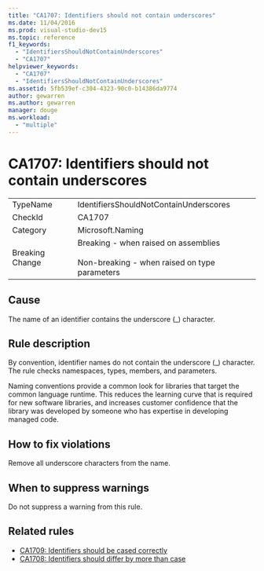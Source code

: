 ```yaml
---
title: "CA1707: Identifiers should not contain underscores"
ms.date: 11/04/2016
ms.prod: visual-studio-dev15
ms.topic: reference
f1_keywords:
  - "IdentifiersShouldNotContainUnderscores"
  - "CA1707"
helpviewer_keywords:
  - "CA1707"
  - "IdentifiersShouldNotContainUnderscores"
ms.assetid: 5fb539ef-c304-4323-90c0-b14386da9774
author: gewarren
ms.author: gewarren
manager: douge
ms.workload:
  - "multiple"
---
```

# CA1707: Identifiers should not contain underscores

|||
|-|-|
|TypeName|IdentifiersShouldNotContainUnderscores|
|CheckId|CA1707|
|Category|Microsoft.Naming|
|Breaking Change|Breaking - when raised on assemblies<br /><br /> Non-breaking - when raised on type parameters|

## Cause

The name of an identifier contains the underscore (\_) character.

## Rule description

By convention, identifier names do not contain the underscore (\_) character. The rule checks namespaces, types, members, and parameters.

Naming conventions provide a common look for libraries that target the common language runtime. This reduces the learning curve that is required for new software libraries, and increases customer confidence that the library was developed by someone who has expertise in developing managed code.

## How to fix violations

Remove all underscore characters from the name.

## When to suppress warnings

Do not suppress a warning from this rule.

## Related rules

- [CA1709: Identifiers should be cased correctly](../code-quality/ca1709-identifiers-should-be-cased-correctly.md)
- [CA1708: Identifiers should differ by more than case](../code-quality/ca1708-identifiers-should-differ-by-more-than-case.md)
